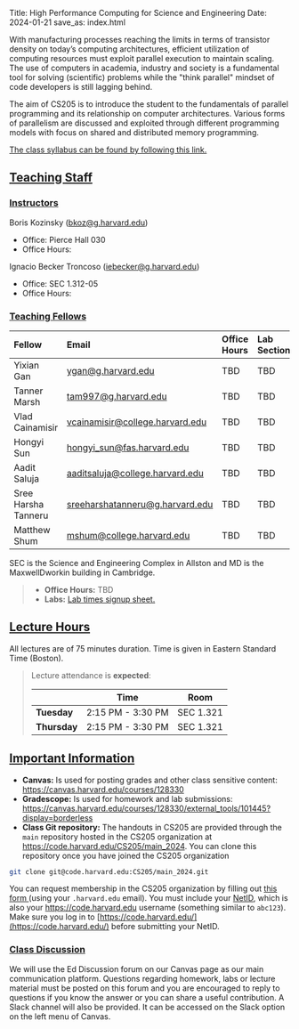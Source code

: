 Title: High Performance Computing for Science and Engineering
Date: 2024-01-21
save_as: index.html

With manufacturing processes reaching the limits in terms of transistor density
on today’s computing architectures, efficient utilization of computing resources
must exploit parallel execution to maintain scaling. The use of computers in
academia, industry and society is a fundamental tool for solving (scientific)
problems while the "think parallel" mindset of code developers is still lagging
behind.

The aim of CS205 is to introduce the student to the fundamentals of parallel
programming and its relationship on computer architectures. Various forms of
parallelism are discussed and exploited through different programming models
with focus on shared and distributed memory programming.

<a href="./pages/syllabus.html">The class syllabus can be found by following this link.</a>


## <a id="staff"></a><a class="anchor-link" href="#staff">Teaching Staff</a>

<!--The preferred way to reach the teaching staff is described in the [Teaching Staff Mailing List](./#staff-mailinglist) section below.-->


### <a id="instructor"></a><a class="anchor-link" href="#instructor">Instructors</a>

Boris Kozinsky (<bkoz@g.harvard.edu>)
<!-- TODO: Fill  -->
* Office: Pierce Hall 030
* Office Hours:


Ignacio Becker Troncoso (<iebecker@g.harvard.edu>)
<!-- TODO: Fill  -->
* Office: SEC 1.312-05
* Office Hours:

### <a id="tf"></a><a class="anchor-link" href="#tf">Teaching Fellows</a>
<!-- TODO: Fill Office hours and Labs -->
| Fellow                      | Email                                  | Office Hours | Lab Section |
|:----------------------------|:---------------------------------------|:-------------|:------------|
| Yixian Gan                   | <ygan@g.harvard.edu>               | TBD  | TBD    |
| Tanner Marsh              | <tam997@g.harvard.edu>   | TBD  | TBD  |
| Vlad Cainamisir         | <vcainamisir@college.harvard.edu>     | TBD | TBD |
| Hongyi Sun              | <hongyi_sun@fas.harvard.edu>          | TBD  | TBD |
| Aadit Saluja             | <aaditsaluja@college.harvard.edu>        | TBD  | TBD    |
| Sree Harsha Tanneru             | <sreeharshatanneru@g.harvard.edu>        | TBD  | TBD    |
| Matthew Shum             | <mshum@college.harvard.edu>        | TBD  | TBD    |

SEC is the Science and Engineering Complex in Allston and MD is the
MaxwellDworkin building in Cambridge.

> * **Office Hours:** TBD
> * **Labs:** <a href="https://docs.google.com/spreadsheets/d/1w9WryKCfZ--RGjEujGyqUGi36t-x5X79A_v0mTyAI64/edit?usp=sharing" target="_blank">Lab times signup sheet.</a>

<!-- TODO: Fill xls files.  -->
<!-- TODO: Update calendars on Canvas  -->
## <a id="hours"></a><a class="anchor-link" href="#hours">Lecture Hours</a>

All lectures are of 75 minutes duration. Time is given in Eastern Standard Time (Boston).

<!-- TODO: Attendance mandatory???-->
> Lecture attendance is **expected**:
>
> |              | Time           | Room      |
> |--------------|----------------|-----------|
> | **Tuesday**  | 2:15 PM - 3:30 PM | SEC 1.321 |
> | **Thursday** | 2:15 PM - 3:30 PM | SEC 1.321 |


## <a id="important"></a><a class="anchor-link" href="#important">Important Information</a>
<!-- TODO: Change links to make them prettier?  -->
* **Canvas:** Is used for posting grades and other class
  sensitive content: <https://canvas.harvard.edu/courses/128330>
* **Gradescope:** Is used for homework and lab submissions: <https://canvas.harvard.edu/courses/128330/external_tools/101445?display=borderless>
* **Class Git repository:** The handouts in CS205 are provided through the `main` repository hosted in the CS205 organization at <https://code.harvard.edu/CS205/main_2024>.  You can clone this repository once you have joined the CS205 organization

```bash
git clone git@code.harvard.edu:CS205/main_2024.git
```

  You can request  membership in the CS205 organization by filling out [this form ](https://canvas.harvard.edu/courses/128330/assignments/796230)(using your `.harvard.edu` email). You  must include your [NetID](https://harvard.service-now.com/ithelp?id=kb_article&sys_id=507aca5a1b653700efd8a79b2d4bcb59), which is also your <https://code.harvard.edu> username (something similar to `abc123`). Make sure you log in to [https://code.harvard.edu/](https://code.harvard.edu/) before submitting your NetID.

### <a id="class-forum"></a><a class="anchor-link" href="#class-forum">Class Discussion</a>

We will use the Ed Discussion forum on our Canvas page as our main communication platform. Questions regarding homework, labs or lecture material must be posted on this forum and you are encouraged to reply to questions if you know the answer or you can share a useful contribution. A Slack channel will also be provided. It can be accessed on the Slack option on the left menu of Canvas.
